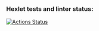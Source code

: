 ### Hexlet tests and linter status:
[![Actions Status](https://github.com/juliaovod/frontend-project-lvl1/workflows/hexlet-check/badge.svg)](https://github.com/juliaovod/frontend-project-lvl1/actions)
